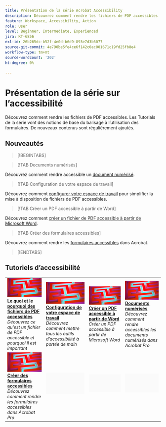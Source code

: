 ```yaml
---
title: Présentation de la série Acrobat Accessibility
description: Découvrez comment rendre les fichiers de PDF accessibles
feature: Workspace, Accessibility, Action
role: User
level: Beginner, Intermediate, Experienced
jira: KT-6856
exl-id: 26b265dc-b52f-4e0d-b6d9-893e7d3b6077
source-git-commit: 4e790be5fe4ce6f142c0ac001671c19fd25fb8e4
workflow-type: tm+mt
source-wordcount: '202'
ht-degree: 0%

---
```


# Présentation de la série sur l’accessibilité

Découvrez comment rendre les fichiers de PDF accessibles. Les Tutorials de la série vont des notions de base du balisage à l’utilisation des formulaires. De nouveaux contenus sont régulièrement ajoutés.

## Nouveautés

>[!BEGINTABS]

>[!TAB Documents numérisés]

Découvrez comment rendre accessible un [document numérisé](scanned-documents.md).

>[!TAB Configuration de votre espace de travail]

Découvrez comment [configurer votre espace de travail](set-up-workspace.md) pour simplifier la mise à disposition de fichiers de PDF accessibles.

>[!TAB Créer un PDF accessible à partir de Word]

Découvrez comment [créer un fichier de PDF accessible à partir de Microsoft Word](create-accessible-from-word.md).

>[!TAB Créer des formulaires accessibles]

Découvrez comment rendre les [formulaires accessibles](create-accessible-forms.md) dans Acrobat.

>[!ENDTABS]

## Tutoriels d’accessibilité

<table style="table-layout:fixed">
<tr>
  <td>
    <a href="what-why-accessible-pdf.md">
      <img alt="Le quoi et le pourquoi des fichiers de PDF accessibles" src="../assets/accessibility-series-2025.png" />
    </a>
    <div>
    <a href="what-why-accessible-pdf.md"><strong>Le quoi et le pourquoi des fichiers de PDF accessibles</strong></a>
    </div>
    <em>Découvrez ce qu'est un fichier de PDF accessible et pourquoi il est important</em>
    <br>
  </td>
  <td>
    <a href="set-up-workspace.md">
      <img alt="Configuration de l’espace de travail" src="../assets/accessibility-series-2025.png" />
    </a>
    <div>
    <a href="set-up-workspace.md"><strong>Configuration de votre espace de travail</strong></a>
    </div>
    <em>Découvrez comment mettre tous les outils d’accessibilité à portée de main</em>
    <br>
  </td>
  <td>
    <a href="create-accessible-from-word.md">
      <img alt="Créer un PDF accessible à partir de Word" src="../assets/accessibility-series-2025.png" />
    </a>
    <div>
    <a href="create-accessible-from-word.md"><strong>Créer un PDF accessible à partir de Word</strong></a>
    </div>
    <em>Créer un PDF accessible à partir de Microsoft Word</em>
    <br>
  </td>
  <td>
    <a href="scanned-documents.md">
      <img alt="Documents numérisés" src="../assets/accessibility-series-2025.png" />
    </a>
    <div>
    <a href="scanned-documents.md"><strong>Documents numérisés</strong></a>
    </div>
    <em>Découvrez comment rendre accessibles les documents numérisés dans Acrobat Pro</em>
    <br>
  </td>
</tr>
<tr>
  <td>
    <a href="create-accessible-forms.md">
      <img alt="Création de formulaires accessibles" src="../assets/accessibility-series-2025.png" />
    </a>
    <div>
    <a href="create-accessible-forms.md"><strong>Créer des formulaires accessibles</strong></a>
    </div>
    <em>Découvrez comment rendre les formulaires accessibles dans Acrobat Pro</em>
    <br>
  </td>
  <td>
        <img alt="Espaceur" src="../assets/Grayspacer.png" />
        <div>
        <br>
  </td>
  <td>
        <img alt="Espaceur" src="../assets/Grayspacer.png" />
        <div>
        <br>
  </td>
  <td>
        <img alt="Espaceur" src="../assets/Grayspacer.png" />
        <div>
        <br>
  </td>
</tr>
</table>

